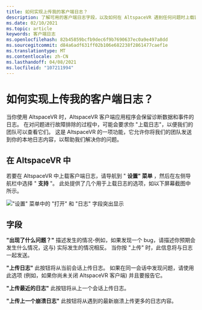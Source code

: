 ```yaml
---
title: 如何实现上传我的客户端日志？
description: 了解可用的客户端日志字段，以及如何在 AltspaceVR 遇到任何问题时上载客户端日志。
ms.date: 02/10/2021
ms.topic: article
keywords: 客户端日志
ms.openlocfilehash: 82b45859bcfb9dec6f9b7690637ec0a9e497a8dd
ms.sourcegitcommit: d84a6adf631ff02b106e682238f2861477caef1e
ms.translationtype: MT
ms.contentlocale: zh-CN
ms.lasthandoff: 04/08/2021
ms.locfileid: "107211994"
---
```

# <a name="how-do-i-upload-my-client-logs"></a>如何实现上传我的客户端日志？

当你使用 AltspaceVR 时，AltspaceVR 客户端应用程序会保留诊断数据和事件的日志。 在对问题进行故障排除的过程中，可能会要求你 "上载日志"，以便我们的团队可以查看它们。 这是 AltspaceVR 的一项功能，它允许你将我们的团队发送到你的本地日志内容，以帮助我们解决你的问题。

## <a name="in-altspacevr"></a>在 AltspaceVR 中

若要在 AltspaceVR 中上载客户端日志，请导航到 " **设置" 菜单** ，然后在左侧导航栏中选择 " **支持** "。 此处提供了几个用于上载日志的选项，如以下屏幕截图中所示。

!["设置" 菜单中的 "打开" 和 "日志" 字段突出显示](images/help-altvr-uploadlogs.png)

## <a name="fields"></a>字段

**"出现了什么问题？"**
描述发生的情况-例如，如果发现一个 bug，请描述你预期会发生什么情况，这与) 实际发生的情况相反。 当你按 "上传" 时，此信息将与日志一起发送。

**"上传日志"** 此按钮将从当前会话上传日志。 如果在同一会话中发现问题，请使用此选项 (例如，如果你尚未关闭 AltspaceVR 客户端) 并且要报告它。

**"上传最近的日志"** 此按钮将从上一个会话上传日志。

**"上传上一个崩溃日志"** 此按钮将从遇到的最新崩溃上传更多的日志内容。